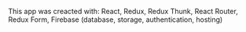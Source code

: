 This app was creacted with: 
 React,
 Redux, 
 Redux Thunk, 
 React Router, 
 Redux Form, 
 Firebase (database, storage, authentication, hosting)